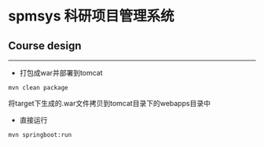 # spmsys 科研项目管理系统 #
## Course design ##
**********
+ 打包成war并部署到tomcat  
```
mvn clean package
```
将target下生成的.war文件拷贝到tomcat目录下的webapps目录中  

+ 直接运行
```
mvn springboot:run
```


